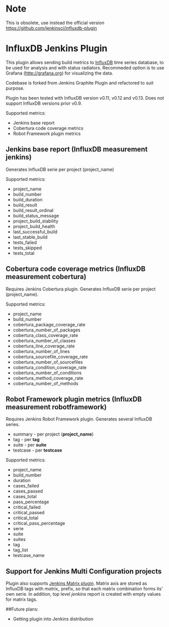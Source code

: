 # Note

This is obsolete, use instead the official version https://github.com/jenkinsci/influxdb-plugin

# InfluxDB Jenkins Plugin

This plugin allows sending build metrics to [InfluxDB](https://influxdata.com/) time series database, to be used for analysis and with status radiators. Recommeded option is to use Grafana (http://grafana.org) for visualizing the data.

Codebase is forked from Jenkins Graphite Plugin and refactored to suit purpose.

Plugin has been tested with InfluxDB version v0.11, v0.12 and v0.13. Does not support InfluxDB versions prior v0.9.

Supported metrics:
   - Jenkins base report
   - Cobertura code coverage metrics
   - Robot Framework plugin metrics

## Jenkins base report (InfluxDB measurement __jenkins__)

Generates InfluxDB serie per project (project_name)

Supported metrics:
   - project_name
   - build_number
   - build_duration
   - build_result
   - build_result_ordinal
   - build_status_message
   - project_build_stability
   - project_build_health
   - last_successful_build
   - last_stable_build
   - tests_failed
   - tests_skipped
   - tests_total

## Cobertura code coverage metrics (InfluxDB measurement __cobertura__)

Requires Jenkins Cobertura plugin. Generates InfluxDB serie per project (project_name).

Supported metrics:
   - project_name
   - build_number
   - cobertura_package_coverage_rate
   - cobertura_number_of_packages
   - cobertura_class_coverage_rate
   - cobertura_number_of_classes
   - cobertura_line_coverage_rate
   - cobertura_number_of_lines
   - cobertura_sourcefile_coverage_rate
   - cobertura_number_of_sourcefiles
   - cobertura_condition_coverage_rate
   - cobertura_number_of_conditions
   - cobertura_method_coverage_rate
   - cobertura_number_of_methods

## Robot Framework plugin metrics (InfluxDB measurement __robotframework__)

Requires Jenkins Robot Framework plugin. Generates several InfluxDB series. 
   - summary - per project (__project_name__)
   - tag - per __tag__
   - suite - per __suite__
   - testcase - per __testcase__

Supported metrics:
   - project_name
   - build_number
   - duration
   - cases_failed
   - cases_passed
   - cases_total
   - pass_percentage
   - critical_failed
   - critical_passed
   - critical_total
   - critical_pass_percentage
   - serie
   - suite
   - suites
   - tag
   - tag_list
   - testcase_name

## Support for Jenkins Multi Configuration projects

Plugin also supports [Jenkins Matrix plugin](https://wiki.jenkins-ci.org/display/JENKINS/Matrix+Project+Plugin). Matrix axis are stored as InfluxDB tags with *matrix_* prefix, so that each matrix combination forms its' own serie. In addition, top level _jenkins_ report is created with empty values for matrix tags.

##Future plans:
   - Getting plugin into Jenkins distribution
